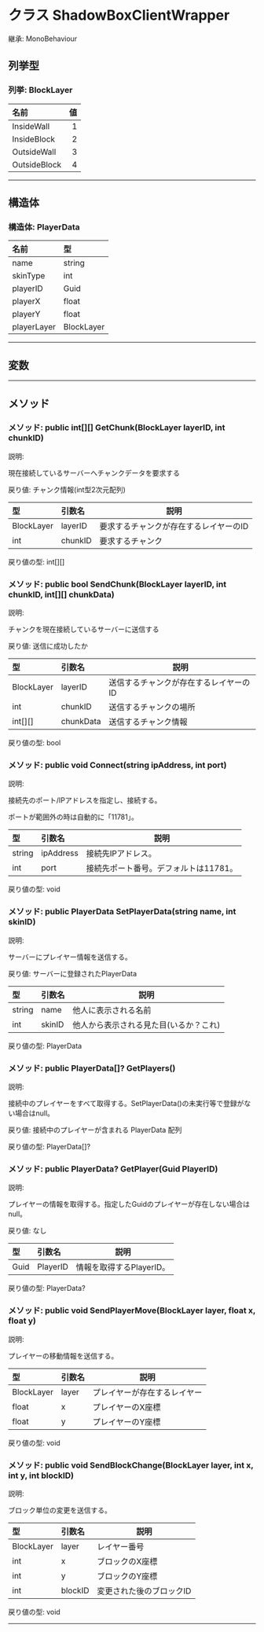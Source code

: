# クラス ShadowBoxClientWrapper

継承: MonoBehaviour

## 列挙型



### 列挙: BlockLayer

| 名前 | 値 |
|:-------------------|------:|
| InsideWall | 1 |
| InsideBlock | 2 |
| OutsideWall | 3 |
| OutsideBlock | 4 |


----

## 構造体



### 構造体: PlayerData

| 名前 | 型 |
|:-------------------|:--------|
| name | string |
| skinType | int |
| playerID | Guid |
| playerX | float |
| playerY | float |
| playerLayer | BlockLayer |


----

## 変数



----

## メソッド



### メソッド: public int[][] GetChunk(BlockLayer layerID, int chunkID)

説明: 

現在接続しているサーバーへチャンクデータを要求する

戻り値: チャンク情報(int型2次元配列)



| 型 | 引数名 | 説明 |
|:--------|:----------------------|--------------------------------------|
| BlockLayer | layerID | 要求するチャンクが存在するレイヤーのID |
| int | chunkID | 要求するチャンク |


戻り値の型: int[][]

### メソッド: public bool SendChunk(BlockLayer layerID, int chunkID, int[][] chunkData)

説明: 

チャンクを現在接続しているサーバーに送信する

戻り値: 送信に成功したか



| 型 | 引数名 | 説明 |
|:--------|:----------------------|--------------------------------------|
| BlockLayer | layerID | 送信するチャンクが存在するレイヤーのID |
| int | chunkID | 送信するチャンクの場所 |
| int[][] | chunkData | 送信するチャンク情報 |


戻り値の型: bool

### メソッド: public void Connect(string ipAddress, int port)

説明: 

接続先のポート/IPアドレスを指定し、接続する。

ポートが範囲外の時は自動的に「11781」。

| 型 | 引数名 | 説明 |
|:--------|:----------------------|--------------------------------------|
| string | ipAddress | 接続先IPアドレス。 |
| int | port | 接続先ポート番号。デフォルトは11781。 |


戻り値の型: void

### メソッド: public PlayerData SetPlayerData(string name, int skinID)

説明: 

サーバーにプレイヤー情報を送信する。

戻り値: サーバーに登録されたPlayerData



| 型 | 引数名 | 説明 |
|:--------|:----------------------|--------------------------------------|
| string | name | 他人に表示される名前 |
| int | skinID | 他人から表示される見た目(いるか？これ) |


戻り値の型: PlayerData

### メソッド: public PlayerData[]? GetPlayers()

説明: 

接続中のプレイヤーをすべて取得する。SetPlayerData()の未実行等で登録がない場合はnull。

戻り値: 接続中のプレイヤーが含まれる PlayerData 配列



戻り値の型: PlayerData[]?

### メソッド: public PlayerData? GetPlayer(Guid PlayerID)

説明: 

プレイヤーの情報を取得する。指定したGuidのプレイヤーが存在しない場合はnull。

戻り値: なし



| 型 | 引数名 | 説明 |
|:--------|:----------------------|--------------------------------------|
| Guid | PlayerID | 情報を取得するPlayerID。 |


戻り値の型: PlayerData?

### メソッド: public void SendPlayerMove(BlockLayer layer, float x, float y)

説明: 

プレイヤーの移動情報を送信する。

| 型 | 引数名 | 説明 |
|:--------|:----------------------|--------------------------------------|
| BlockLayer | layer | プレイヤーが存在するレイヤー |
| float | x | プレイヤーのX座標 |
| float | y | プレイヤーのY座標 |


戻り値の型: void

### メソッド: public void SendBlockChange(BlockLayer layer, int x, int y, int blockID)

説明: 

ブロック単位の変更を送信する。

| 型 | 引数名 | 説明 |
|:--------|:----------------------|--------------------------------------|
| BlockLayer | layer | レイヤー番号 |
| int | x | ブロックのX座標 |
| int | y | ブロックのY座標 |
| int | blockID | 変更された後のブロックID |


戻り値の型: void

----

